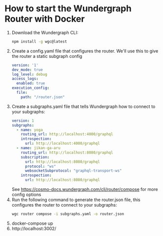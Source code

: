 # How to start the Wundergraph Router with Docker

1. Download the Wundergraph CLI: 
   ```bash
   npm install -g wgc@latest
   ```
2. Create a config.yaml file that configures the router. We'll use this to give the router a static subgraph config
   ```yaml
   version: '1'
   dev_mode: true
   log_level: debug
   access_logs:
     enabled: true
   execution_config:
     file:
       path: "/router.json"
   ```
3. Create a subgraphs.yaml file that tells Wundergraph how to connect to your subgraphs:
   ```yaml
   version: 1
   subgraphs:
     - name: yoga
       routing_url: http://localhost:4000/graphql
       introspection:
         url: http://localhost:4000/graphql
     - name: jikan-ga-aru
       routing_url: http://localhost:8080/graphql
       subscription:
         url: http://localhost:8080/graphql 
         protocol: "ws"
         websocketSubprotocol: "graphql-transport-ws"
       introspection:
         url: http://localhost:8080/graphql
   ```
   See https://cosmo-docs.wundergraph.com/cli/router/compose for more config options
3. Run the following command to generate the router.json file, this configures the router to connect to your subgraphs:
   ```bash
   wgc router compose -i subgraphs.yaml -o router.json
   ```
2. docker-compose up
3. http://localhost:3002/